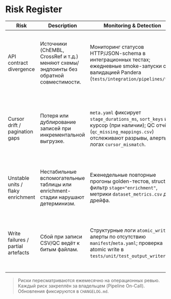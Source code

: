 # Risk Register

| Risk | Description | Monitoring & Detection | Mitigation |
| --- | --- | --- | --- |
| API contract divergence | Источники (ChEMBL, CrossRef и т.д.) меняют схемы/эндпоинты без обратной совместимости. | Мониторинг статусов HTTP/JSON-schema в интеграционных тестах; ежедневные smoke-запуски с валидацией Pandera (`tests/integration/pipelines/*`). | Версионирование коннекторов, feature flags на уровне конфигурации, fallback `partial_retry`, оперативное обновление схем регистри. |
| Cursor drift / pagination gaps | Потеря или дублирование записей при инкрементальной выгрузке. | `meta.yaml` фиксирует `stage_durations_ms`, `sort_keys` и курсор (при наличии); QC отчёты (`qc_missing_mappings.csv`) отслеживают разрывы, алерты в логах `cursor_mismatch`. | Сравнение с предыдущим снапшотом (hash-сводки), атомарная запись курсоров, fail-fast при несостыковке количества строк. |
| Unstable units / flaky enrichment | Нестабильные вспомогательные таблицы или enrichment-стадии нарушают детерминизм. | Еженедельные повторные прогоны golden-тестов, structlog фильтр `stage="enrichment"`, метрики `dataset_metrics.csv` для дрейфа. | Фиксация входов в S3-кассеты, idempotent enrichment stages, авто-disable через feature flag при повторных сбоях. |
| Write failures / partial artefacts | Сбой при записи CSV/QC ведёт к битым файлам. | Структурные логи `atomic_write` + алерты по отсутствию `manifest`/`meta.yaml`; проверка atomic write в `tests/unit/test_output_writer.py`. | Использование `AtomicWriter` (`os.replace`), повторный запуск пайплайна, чистка `.tmp_run_*` директорий и валидация checksum. |

> Риски пересматриваются ежемесячно на операционных ревью. Каждый риск закреплён за владельцем (Pipeline On-Call). Обновления фиксируются в `CHANGELOG.md`.

